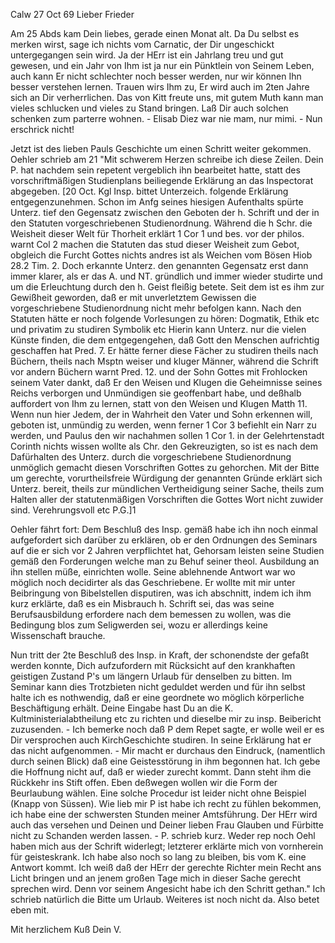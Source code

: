  Calw 27 Oct 69
Lieber Frieder

Am 25 Abds kam Dein liebes, gerade einen Monat alt. Da Du selbst es merken wirst, sage ich nichts vom Carnatic, der Dir ungeschickt untergegangen sein wird. Ja der HErr ist ein Jahrlang treu und gut gewesen, und ein Jahr von Ihm ist ja nur ein Pünktlein von Seinem Leben, auch kann Er nicht schlechter noch besser werden, nur wir können Ihn besser verstehen lernen. Trauen wirs Ihm zu, Er wird auch im 2ten Jahre sich an Dir verherrlichen. Das von Kitt freute uns, mit gutem Muth kann man vieles schlucken und vieles zu Stand bringen. Laß Dir auch solchen schenken zum parterre wohnen. - Elisab Diez war nie mam, nur mimi. - Nun erschrick nicht!

Jetzt ist des lieben Pauls Geschichte um einen Schritt weiter gekommen. Oehler schrieb am 21 "Mit schwerem Herzen schreibe ich diese Zeilen. Dein P. hat nachdem sein repetent vergeblich ihn bearbeitet hatte, statt des vorschriftmäßigen Studienplans beiliegende Erklärung an das Inspectorat abgegeben. [20 Oct. Kgl Insp. bittet Unterzeich. folgende Erklärung entgegenzunehmen. Schon im Anfg seines hiesigen Aufenthalts spürte Unterz. tief den Gegensatz zwischen den Geboten der h. Schrift und der in den Statuten vorgeschriebenen Studienordnung. Während die h Schr. die Weisheit dieser Welt für Thorheit erklärt 1 Cor 1 und bes. vor der philos. warnt Col 2 machen die Statuten das stud dieser Weisheit zum Gebot, obgleich die Furcht Gottes nichts andres ist als Weichen vom Bösen Hiob 28.2 Tim. 2. Doch erkannte Unterz. den genannten Gegensatz erst dann immer klarer, als er das A. und NT. gründlich und immer wieder studirte und um die Erleuchtung durch den h. Geist fleißig betete. Seit dem ist es ihm zur Gewißheit geworden, daß er mit unverletztem Gewissen die vorgeschriebene Studienordnung nicht mehr befolgen kann. Nach den Statuten hätte er noch folgende Vorlesungen zu hören: Dogmatik, Ethik etc und privatim zu studiren Symbolik etc Hierin kann Unterz. nur die vielen Künste finden, die dem entgegengehen, daß Gott den Menschen aufrichtig geschaffen hat Pred. 7. Er hätte ferner diese Fächer zu studiren theils nach Büchern, theils nach Msptn weiser und kluger Männer, während die Schrift vor andern Büchern warnt Pred. 12. und der Sohn Gottes mit Frohlocken seinem Vater dankt, daß Er den Weisen und Klugen die Geheimnisse seines Reichs verborgen und Unmündigen sie geoffenbart habe, und deßhalb auffordert von Ihm zu lernen, statt von den Weisen und Klugen Matth 11. Wenn nun hier Jedem, der in Wahrheit den Vater und Sohn erkennen will, geboten ist, unmündig zu werden, wenn ferner 1 Cor 3 befiehlt ein Narr zu werden, und Paulus den wir nachahmen sollen 1 Cor 1. in der Gelehrtenstadt Corinth nichts wissen wollte als Chr. den Gekreuzigten, so ist es nach dem Dafürhalten des Unterz. durch die vorgeschriebene Studienordnung unmöglich gemacht diesen Vorschriften Gottes zu gehorchen. Mit der Bitte um gerechte, vorurtheilsfreie Würdigung der genannten Gründe erklärt sich Unterz. bereit, theils zur mündlichen Vertheidigung seiner Sache, theils zum Halten aller der statutenmäßigen Vorschriften die Gottes Wort nicht zuwider sind. Verehrungsvoll etc P.G.]1

Oehler fährt fort: Dem Beschluß des Insp. gemäß habe ich ihn noch einmal aufgefordert sich darüber zu erklären, ob er den Ordnungen des Seminars auf die er sich vor 2 Jahren verpflichtet hat, Gehorsam leisten seine Studien gemäß den Forderungen welche man zu Behuf seiner theol. Ausbildung an ihn stellen müße, einrichten wolle. Seine ablehnende Antwort war wo möglich noch decidirter als das Geschriebene. Er wollte mit mir unter Beibringung von Bibelstellen disputiren, was ich abschnitt, indem ich ihm kurz erklärte, daß es ein Misbrauch h. Schrift sei, das was seine Berufsausbildung erfordere nach dem bemessen zu wollen, was die Bedingung blos zum Seligwerden sei, wozu er allerdings keine Wissenschaft brauche.

Nun tritt der 2te Beschluß des Insp. in Kraft, der schonendste der gefaßt werden konnte, Dich aufzufordern mit Rücksicht auf den krankhaften geistigen Zustand P's um längern Urlaub für denselben zu bitten. Im Seminar kann dies Trotzbieten nicht geduldet werden und für ihn selbst halte ich es nothwendig, daß er eine geordnete wo möglich körperliche Beschäftigung erhält. Deine Eingabe hast Du an die K. Kultministerialabtheilung etc zu richten und dieselbe mir zu insp. Beibericht zuzusenden. - Ich bemerke noch daß P dem Repet sagte, er wolle weil er es Dir versprochen auch KirchGeschichte studiren. In seine Erklärung hat er das nicht aufgenommen. - Mir macht er durchaus den Eindruck, (namentlich durch seinen Blick) daß eine Geistesstörung in ihm begonnen hat. Ich gebe die Hoffnung nicht auf, daß er wieder zurecht kommt. Dann steht ihm die Rückkehr ins Stift offen. Eben deßwegen wollen wir die Form der Beurlaubung wählen. Eine solche Procedur ist leider nicht ohne Beispiel (Knapp von Süssen). Wie lieb mir P ist habe ich recht zu fühlen bekommen, ich habe eine der schwersten Stunden meiner Amtsführung. Der HErr wird auch das versehen und Deinen und Deiner lieben Frau Glauben und Fürbitte nicht zu Schanden werden lassen. - P. schrieb kurz. Weder rep noch Oehl haben mich aus der Schrift widerlegt; letzterer erklärte mich von vornherein für geisteskrank. Ich habe also noch so lang zu bleiben, bis vom K. eine Antwort kommt. Ich weiß daß der HErr der gerechte Richter mein Recht ans Licht bringen und an jenem großen Tage mich in dieser Sache gerecht sprechen wird. Denn vor seinem Angesicht habe ich den Schritt gethan." Ich schrieb natürlich die Bitte um Urlaub. Weiteres ist noch nicht da. Also betet eben mit.

 Mit herzlichem Kuß
 Dein V.
